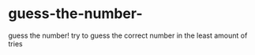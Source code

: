 # guess-the-number-

guess the number! try to guess the correct number in the least amount of tries

